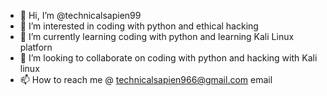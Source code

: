 - 👋 Hi, I’m @technicalsapien99
- 👀 I’m interested in coding with python and ethical hacking
- 🌱 I’m currently learning coding with python and learning Kali Linux platforn
- 💞️ I’m looking to collaborate on coding with python and hacking with Kali linux
- 📫 How to reach me @ technicalsapien966@gmail.com email

<!---
technicalsapien99/technicalsapien99 is a ✨ special ✨ repository because its `README.md` (this file) appears on your GitHub profile.
You can click the Preview link to take a look at your changes.
--->
